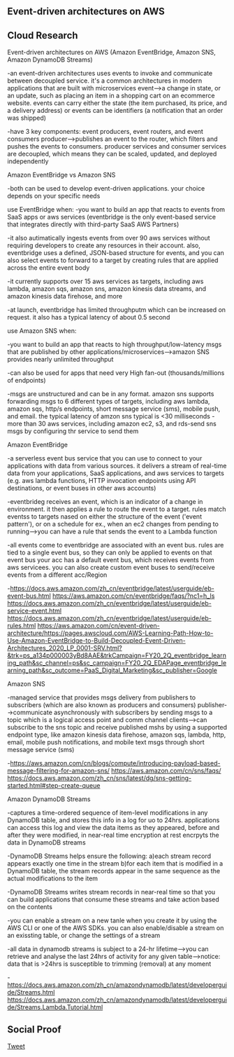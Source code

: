 ## Event-driven architectures on AWS 

## Cloud Research

Event-driven architectures on AWS (Amazon EventBridge, Amazon SNS, Amazon DynamoDB Streams)

-an event-driven architectures uses events to invoke and communicate between decoupled service. it's a common architectures in modern applications that are built with microservices 
event-->a change in state, or an update, such as placing an item in a shopping cart on an ecommerce website. events can carry either the state (the item purchased, its price, and a delivery address) or events can be identifiers (a notification that an order was shipped) 

-have 3 key components: event producers, event routers, and event consumers 
producer-->publishes an event to the router, which filters and pushes the events to consumers. producer services and consumer services are decoupled, which means they can be scaled, updated, and deployed independently 

Amazon EventBridge vs Amazon SNS 

-both can be used to develop event-driven applications. your choice depends on your specific needs

use EventBridge when:
-you want to build an app that reacts to events from SaaS apps or aws services (eventbridge is the only event-based service that integrates directly with third-party SaaS AWS Partners)

-it also autimatically ingests events from over 90 aws services without requiring developers to create any resources in their account.
also, eventbridge uses a defined, JSON-based structure for events, and you can also select events to forward to a target by creating rules that are applied across the entire event body

-it currently supports over 15 aws services as targets, including aws lambda, amazon sqs, amazon sns, amazon kinesis data streams, and amazon kinesis data firehose, and more

-at launch, eventbridge has limited throughputm which can be increased on request. it also has a typical latency of about 0.5 second 


use Amazon SNS when: 

-you want to build an app that reacts to high throughput/low-latency msgs that are published by other applications/microservices-->amazon SNS provides nearly unlimited throughput 

-can also be used for apps that need very High fan-out (thousands/millions of endpoints)

-msgs are unstructured and can be in any format. amazon sns supports forwarding msgs to 6 different types of targets, including aws lambda, amazon sqs, http/s endpoints, short message service (sms), mobile push, and email. the typical latency of amzon sns typical is <30 milliseconds 
-more than 30 aws services, including amazon ec2, s3, and rds-send sns msgs by configuring thr service to send them 

Amazon EventBridge 

-a serverless event bus service that you can use to connect to your applications with data from various sources. it delivers a stream of real-time data from your applications, SaaS applications, and aws services to targets (e.g. aws lambda functions, HTTP invocation endpoints using API destinations, or event buses in other aws accounts)

-eventbrideg receives an event, which is an indicator of a change in environment. it then applies a rule to route the event to a target. rules match eventss to targets nased on either the structure of the event ('event pattern'), or on a schedule
for ex., when an ec2 changes from pending to running-->you can have a rule that sends the event to a Lambda function 

-all events come to eventbridge are associated with an event bus. rules are tied to a single event bus, so they can only be applied to events on that event bus 
your acc has a default event bus, which receives events from aws servicees. you can also create custom event buses to send/receive events from a different acc/Region 

-https://docs.aws.amazon.com/zh_cn/eventbridge/latest/userguide/eb-event-bus.html
https://aws.amazon.com/cn/eventbridge/faqs/?nc1=h_ls
https://docs.aws.amazon.com/zh_cn/eventbridge/latest/userguide/eb-service-event.html
https://docs.aws.amazon.com/zh_cn/eventbridge/latest/userguide/eb-rules.html
https://aws.amazon.com/cn/event-driven-architecture/https://pages.awscloud.com/AWS-Learning-Path-How-to-Use-Amazon-EventBridge-to-Build-Decoupled-Event-Driven-Architectures_2020_LP_0001-SRV.html?&trk=ps_a134p000003yBd8AAE&trkCampaign=FY20_2Q_eventbridge_learning_path&sc_channel=ps&sc_campaign=FY20_2Q_EDAPage_eventbridge_learning_path&sc_outcome=PaaS_Digital_Marketing&sc_publisher=Google


Amazon SNS

-managed service that provides msgs delivery from publishers to subscribers (which are also known as producers and consumers)
publisher-->communicate asynchronously with subscribers by sending msgs to a topic  which is a logical access point and comm channel 
clients-->can subscribe to the sns topic and receive published mshs by using a supported endpoint type, like amazon kinesis data firehose, amazon sqs, lambda, http, email, mobile push notifications, and mobile text msgs through short message service (sms) 

-https://aws.amazon.com/cn/blogs/compute/introducing-payload-based-message-filtering-for-amazon-sns/
https://aws.amazon.com/cn/sns/faqs/
https://docs.aws.amazon.com/zh_cn/sns/latest/dg/sns-getting-started.html#step-create-queue


Amazon DynamoDB Streams 

-captures a time-ordered sequence of item-level modifications in any DynamoDB table, and stores this info in a log for uo to 24hrs. applications can access this log and view the data items as they appeared, before and after they were modified, in near-real time 
encryption at rest encrpyts the data in DynamoDB streams 

-DynamoDB Streams helps ensure the following:
a)each stream record appears exactly one time in the stream 
b)for each item that is modified in a DynamoDB table, the stream records appear in the same sequence as the actual modifications to the item 

-DynamoDB Streams writes stream records in near-real time so that you can build applications that consume these streams and take action based on the contents 

-you can enable a stream on a new tanle when you create it by using the AWS CLI or one of the AWS SDKs. you can also enable/disable a stream on an exissting table, or change the settings of a stream 

-all data in dynamodb streams is subject to a 24-hr lifetime-->you can retrieve and analyse the last 24hrs of activity for any given table-->notice: data that is >24hrs is susceptible to trimming (removal) at any moment 

-https://docs.aws.amazon.com/zh_cn/amazondynamodb/latest/developerguide/Streams.html
https://docs.aws.amazon.com/zh_cn/amazondynamodb/latest/developerguide/Streams.Lambda.Tutorial.html


## Social Proof



[Tweet](https://twitter.com/Sandy87163104/status/1626524098942709762)

